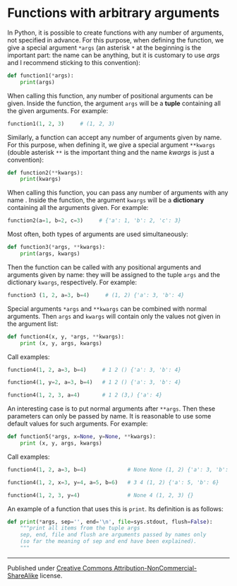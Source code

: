 # Functions with arbitrary arguments

In Python, it is possible to create functions with any number of arguments, not specified in advance. For this purpose, when defining the function, we give a special argument `*args` (an asterisk `*` at the beginning is the important part: the name can be anything, but it is customary to use _args_ and I recommend sticking to this convention):

```python
def function1(*args): 
    print(args)
```
When calling this function, any number of positional arguments can be given. Inside the function, the argument `args` will be a **tuple** containing all the given arguments. For example:

```python
function1(1, 2, 3)     # (1, 2, 3)
```
Similarly, a function can accept any number of arguments given by name. For this purpose, when defining it, we give a special argument `**kwargs` (double asterisk `**` is the important thing and the name _kwargs_ is just a convention):

```python
def function2(**kwargs):
    print(kwargs)
```
When calling this function, you can pass any number of arguments with any name . Inside the function, the argument `kwargs` will be a **dictionary** containing all the arguments given. For example:

```python
function2(a=1, b=2, c=3)     # {'a': 1, 'b': 2, 'c': 3}
```
Most often, both types of arguments are used simultaneously:

```python
def function3(*args, **kwargs): 
    print(args, kwargs)
```
Then the function can be called with any positional arguments and arguments given by name: they will be assigned to the tuple `args` and the dictionary `kwargs`, respectively. For example:

```python
function3 (1, 2, a=3, b=4)     # (1, 2) {'a': 3, 'b': 4}
```
Special arguments `*args` and `**kwargs` can be combined with normal arguments. Then `args` and  `kwargs` will contain only the values ​​not given in the argument list:

```python
def function4(x, y, *args, **kwargs):
    print (x, y, args, kwargs)
```
Call examples:

```python
function4(1, 2, a=3, b=4)     # 1 2 () {'a': 3, 'b': 4}

function4(1, y=2, a=3, b=4)   # 1 2 () {'a': 3, 'b': 4}

function4(1, 2, 3, a=4)       # 1 2 (3,) {'a': 4}
```
An interesting case is to put normal arguments  after `**args`. Then these parameters can only be passed by name. It is reasonable to use some default values for such arguments. For example:

```python
def function5(*args, x=None, y=None, **kwargs):
    print (x, y, args, kwargs)
```
Call examples:

```python
function4(1, 2, a=3, b=4)             # None None (1, 2) {'a': 3, 'b': 4}

function4(1, 2, x=3, y=4, a=5, b=6)   # 3 4 (1, 2) {'a': 5, 'b': 6}

function4(1, 2, 3, y=4)               # None 4 (1, 2, 3) {}
```
An example of a function that uses this is  `print`. Its definition is as follows:

```python
def print(*args, sep='', end='\n', file=sys.stdout, flush=False):
    """print all items from the tuple args
    sep, end, file and flush are arguments passed by names only
    (so far the meaning of sep and end have been explained).
    """
```


<hr/>

Published under [Creative Commons Attribution-NonCommercial-ShareAlike](https://creativecommons.org/licenses/by-nc-sa/4.0/) license.
